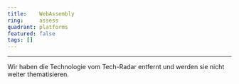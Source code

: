 ```yaml
---
title:    WebAssembly  
ring:     assess  
quadrant: platforms
featured: false
tags: []
---
```

---

Wir haben die Technologie vom Tech-Radar entfernt und werden sie nicht weiter thematisieren.
